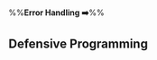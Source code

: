 <link rel="stylesheet" href="{{baseUrl}}/css/textbook.css">

<div class="website-content">

%%**Error Handling :arrow_right:**%%

## Defensive Programming

<div id="main">

<include src="what/embed.md" />
<include src="compulsoryAssociations/embed.md" />
<include src="1to1Associations/embed.md" />
<include src="referentialIntegrity/embed.md" />
<include src="when/embed.md" />

</div>

</div>
